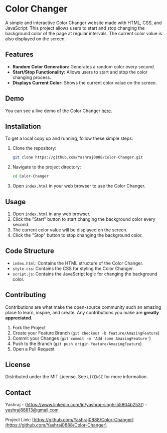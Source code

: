 # Color Changer

A simple and interactive Color Changer website made with HTML, CSS, and JavaScript. This project allows users to start and stop changing the background color of the page at regular intervals. The current color value is also displayed on the screen.

## Features

- **Random Color Generation:** Generates a random color every second.
- **Start/Stop Functionality:** Allows users to start and stop the color changing process.
- **Displays Current Color:** Shows the current color value on the screen.


## Demo

You can see a live demo of the Color Changer [here](https://yashraj0888.github.io/Color-Changer/).

## Installation

To get a local copy up and running, follow these simple steps:

1. Clone the repository:

    ```sh
    git clone https://github.com/Yashraj0888/Color-Changer.git
    ```

2. Navigate to the project directory:

    ```sh
    cd Color-Changer
    ```

3. Open `index.html` in your web browser to use the Color Changer.

## Usage

1. Open `index.html` in any web browser.
2. Click the "Start" button to start changing the background color every second.
3. The current color value will be displayed on the screen.
4. Click the "Stop" button to stop changing the background color.

## Code Structure

- `index.html`: Contains the HTML structure of the Color Changer.
- `style.css`: Contains the CSS for styling the Color Changer.
- `script.js`: Contains the JavaScript logic for changing the background color.

## Contributing

Contributions are what make the open-source community such an amazing place to learn, inspire, and create. Any contributions you make are **greatly appreciated**.

1. Fork the Project
2. Create your Feature Branch (`git checkout -b feature/AmazingFeature`)
3. Commit your Changes (`git commit -m 'Add some AmazingFeature'`)
4. Push to the Branch (`git push origin feature/AmazingFeature`)
5. Open a Pull Request

## License

Distributed under the MIT License. See `LICENSE` for more information.

## Contact

Yashraj - (https://www.linkedin.com/in/yashraj-singh-55804b253/) - yashraj88813@gmail.com

Project Link: [https://github.com/Yashraj0888/Color-Changer](https://github.com/Yashraj0888/Color-Changer)

